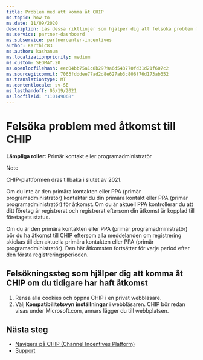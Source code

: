 ```yaml
---
title: Problem med att komma åt CHIP
ms.topic: how-to
ms.date: 11/09/2020
description: Läs dessa riktlinjer som hjälper dig att felsöka problem med att använda chip-verktyget (Channel Incentives Platform).
ms.service: partner-dashboard
ms.subservice: partnercenter-incentives
author: Karthic83
ms.author: kashanum
ms.localizationpriority: medium
ms.custom: SEOMAY.20
ms.openlocfilehash: eec04bb75a1c8b2979a6d543770fd31d21f607c2
ms.sourcegitcommit: 7063fdddee77ad2d8e627ab3c806f76d173ab652
ms.translationtype: MT
ms.contentlocale: sv-SE
ms.lasthandoff: 05/19/2021
ms.locfileid: "110149068"
---
```

# <a name="troubleshoot-issues-with-accessing-chip"></a>Felsöka problem med åtkomst till CHIP

**Lämpliga roller:** Primär kontakt eller programadministratör

>[!NOTE]
>CHIP-plattformen dras tillbaka i slutet av 2021.

Om du inte är den primära kontakten eller PPA (primär programadministratör) kontaktar du din primära kontakt eller PPA (primär programadministratör) för åtkomst. Om du är aktuell PPA kontrollerar du att ditt företag är registrerat och registrerat eftersom din åtkomst är kopplad till företagets status.

Om du är den primära kontakten eller PPA (primär programadministratör) bör du ha åtkomst till CHIP eftersom alla meddelanden om registrering skickas till den aktuella primära kontakten eller PPA (primär programadministratör). Den här åtkomsten fortsätter för varje period efter den första registreringsperioden.

## <a name="troubleshooting-steps-to-assist-with-accessing-chip-if-you-had-prior-access"></a>Felsökningssteg som hjälper dig att komma åt CHIP om du tidigare har haft åtkomst

1. Rensa alla cookies och öppna CHIP i en privat webbläsare.
1. Välj **Kompatibilitetsvyn inställningar** i webbläsaren. CHIP bör redan visas under Microsoft.com, annars lägger du till webbplatsen.

## <a name="next-steps"></a>Nästa steg

- [Navigera på CHIP (Channel Incentives Platform)](chip-intro.md)
- [Support](report-problems-with-partner-center.md)